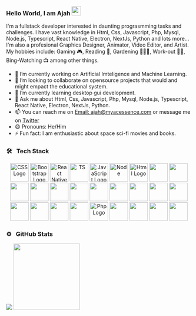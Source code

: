 ### Hello World, I am Ajah <img src="https://raw.githubusercontent.com/MartinHeinz/MartinHeinz/master/wave.gif" width="25px">

I'm a fullstack developer interested in daunting prograsmming tasks and challenges. I have vast knowledge in Html, Css, Javascript, Php, Mysql, Node.js, Typescript, React Native, Electron, NextJs, Python and lots more... I'm also a profesional Graphics Designer, Animator, Video Editor, and Artist.
My hobbies include: Gaming 🎮, Reading 📖, Gardening 🧑🏾‍🌾, Work-out 🏋🏾, Bing-Watching 📺 among other things.

- 🔭 I’m currently working on Artificial Imteligence and Machine Learning.
- 👯 I’m looking to collaborate on opensource projects that would and might empact the educational system.
- 🌱 I’m currently learning desktop gui development.
- 💬 Ask me about Html, Css, Javascript, Php, Mysql, Node.js, Typescript, React Native, Electron, NextJs, Python.
- 📫 You can reach me on [Email: ajah@myacessence.com](mailto:ajah@myacessence.com) or message me on [Twitter](https://twitter.com/ChukuAjah)
- 😄 Pronouns: He/Him
- ⚡ Fun fact: I am enthusiastic about space sci-fi movies and books.

### 🛠 &nbsp; Tech Stack
<div align="center">
  <img src="https://cdn.worldvectorlogo.com/logos/css-3.svg" alt="CSS Logo" width="50" height="50"/>
  <img src="https://cdn.worldvectorlogo.com/logos/bootstrap-4.svg" alt="Bootstrap Logo" width="50" height="50"/>
  <img src="https://cdn.worldvectorlogo.com/logos/react-native-1.svg" alt="React Native" width="50" height="50"/>
  <img src="https://cdn.worldvectorlogo.com/logos/typescript.svg" alt="TS" width="50" height="50"/>
  <img src="https://cdn.worldvectorlogo.com/logos/javascript-1.svg" alt="JavaScript Logo" width="50" height="50"/>
  <img src="https://cdn.worldvectorlogo.com/logos/nodejs-1.svg" alt="Node" width="50" height="50"/>
  <img src="https://cdn.worldvectorlogo.com/logos/html-1.svg" alt="Html Logo" width="50" height="50"/>
  <img src="https://cdn.worldvectorlogo.com/logos/mysql-6.svg" alt="" width="50" height="50"/>
  <img src="https://cdn.worldvectorlogo.com/logos/wordpress-blue.svg" alt="" width="50" height="50"/>
  <img src="https://cdn.worldvectorlogo.com/logos/electron-1.svg" alt="" width="50" height="50"/>
  <img src="https://cdn.worldvectorlogo.com/logos/next-js.svg" alt="" width="50" height="50"/>
  <img src="https://cdn.worldvectorlogo.com/logos/python-4.svg" alt="" width="50" height="50"/>
  <img src="https://cdn.worldvectorlogo.com/logos/github-icon.svg" alt="" width="50" height="50"/>
  <img src="https://cdn.worldvectorlogo.com/logos/visual-studio-code-1.svg" alt="" width="50" height="50"/>
  <img src="https://cdn.worldvectorlogo.com/logos/logo-android.svg" alt="" width="50" height="50"/>
  <img src="https://cdn.worldvectorlogo.com/logos/apple-13.svg" alt="" width="50" height="50"/>
  <img src="https://cdn.worldvectorlogo.com/logos/microsoft-windows-22.svg" alt="" width="50" height="50"/>
  <img src="https://cdn.worldvectorlogo.com/logos/amazon-web-services-2.svg" alt="" width="50" height="50"/>
  <img src="https://cdn.worldvectorlogo.com/logos/adobe-photoshop-2.svg" alt="" width="50" height="50"/>
  <img src="https://cdn.worldvectorlogo.com/logos/coreldraw-gs2019-2.svg" alt="" width="50" height="50"/>
  <img src="https://cdn.worldvectorlogo.com/logos/blender-2.svg" alt="" width="50" height="50"/>
  <img src="https://cdn.worldvectorlogo.com/logos/adobe-illustrator-cc-icon.svg" alt="" width="50" height="50"/>
  <img src="https://cdn.worldvectorlogo.com/logos/php-1.svg" alt="Php Logo" width="50" height="50"/>
  <img src="https://cdn.worldvectorlogo.com/logos/nvidia.svg" alt="" width="50" height="50"/>
  <img src="https://cdn.worldvectorlogo.com/logos/docker.svg" alt="" width="50" height="50"/>
  <img src="https://cdn.worldvectorlogo.com/logos/npm.svg" alt="" width="50" height="50"/>
  <img src="https://cdn.worldvectorlogo.com/logos/yarn.svg" alt="" width="50" height="50"/>
</div>

### ⚙️ &nbsp; GitHub Stats
<img src="https://github-readme-stats.vercel.app/api?username=ajahstudio&count_private=true&theme=radical&show_icons=true" />
<img height="180em" src="https://github-readme-stats-eight-theta.vercel.app/api/top-langs/?username=ajahstudio&layout=compact&langs_count=8&theme=algolia"/>

